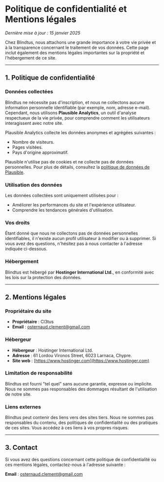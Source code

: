 # Politique de confidentialité et Mentions légales

_Dernière mise à jour : 15 janvier 2025_

Chez Blindtus, nous attachons une grande importance à votre vie privée et à la transparence concernant le traitement de vos données. Cette page inclut également des mentions légales importantes sur la propriété et l'hébergement de ce site.

---

## 1. Politique de confidentialité

### Données collectées

Blindtus ne nécessite pas d'inscription, et nous ne collectons aucune information personnelle identifiable (par exemple, nom, adresse e-mail). Cependant, nous utilisons **Plausible Analytics**, un outil d'analyse respectueux de la vie privée, pour comprendre comment les utilisateurs interagissent avec notre site.

Plausible Analytics collecte les données anonymes et agrégées suivantes :

- Nombre de visiteurs.
- Pages visitées.
- Pays d'origine approximatif.

Plausible n'utilise pas de cookies et ne collecte pas de données personnelles. Pour plus de détails, consultez la [politique de données de Plausible](https://plausible.io/data-policy).

### Utilisation des données

Les données collectées sont uniquement utilisées pour :

- Améliorer les performances du site et l'expérience utilisateur.
- Comprendre les tendances générales d'utilisation.

### Vos droits

Étant donné que nous ne collectons pas de données personnelles identifiables, il n'existe aucun profil utilisateur à modifier ou à supprimer. Si vous avez des questions, n'hésitez pas à nous contacter à l'adresse indiquée ci-dessous.

### Hébergement

Blindtus est hébergé par **Hostinger International Ltd.**, en conformité avec les lois sur la protection des données.

---

## 2. Mentions légales

### Propriétaire du site

- **Propriétaire** : Cl3tus
- **Email** : osternaud.clement@gmail.com

### Hébergeur

- **Hébergeur** : Hostinger International Ltd.
- **Adresse** : 61 Lordou Vironos Street, 6023 Larnaca, Chypre.
- **Site web** : [https://www.hostinger.com](https://www.hostinger.com)

### Limitation de responsabilité

Blindtus est fourni "tel quel" sans aucune garantie, expresse ou implicite. Nous ne sommes pas responsables des dommages résultant de l'utilisation de notre site.

### Liens externes

Blindtus peut contenir des liens vers des sites tiers. Nous ne sommes pas responsables du contenu, des politiques de confidentialité ou des pratiques de ces sites. Vous accédez à ces liens à vos propres risques.

---

## 3. Contact

Si vous avez des questions concernant cette politique de confidentialité ou ces mentions légales, contactez-nous à l'adresse suivante :

**Email** : osternaud.clement@gmail.com

